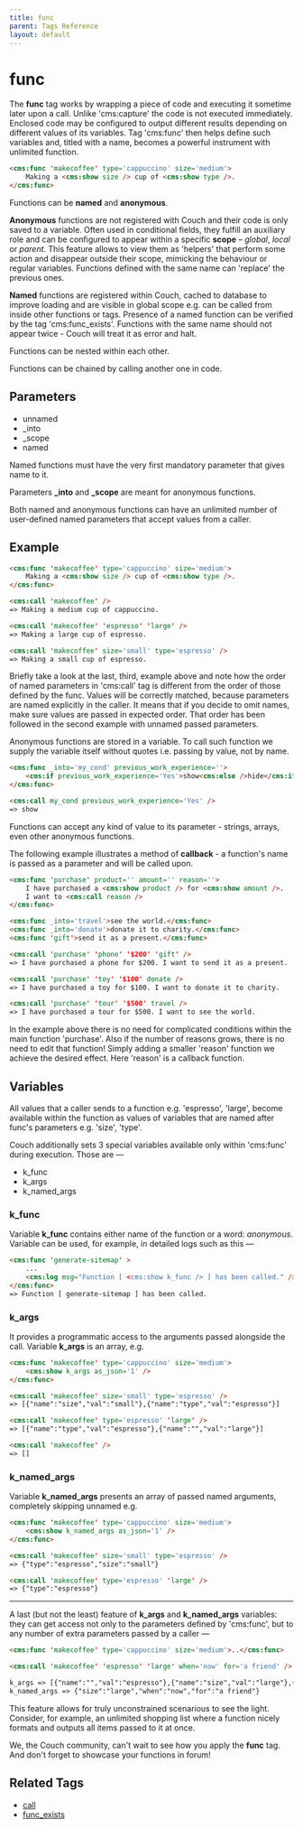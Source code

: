```yaml
---
title: func
parent: Tags Reference
layout: default
---
```


# func

The **func** tag works by wrapping a piece of code and executing it sometime later upon a call. Unlike 'cms:capture' the code is not executed immediately.<br>
Enclosed code may be configured to output different results depending on different values of its variables. Tag 'cms:func' then  helps define such variables and, titled with a name, becomes a powerful instrument with unlimited function.

```html
<cms:func 'makecoffee' type='cappuccino' size='medium'>
    Making a <cms:show size /> cup of <cms:show type />.
</cms:func>
```

Functions can be **named** and **anonymous**.<br>

**Anonymous** functions are not registered with Couch and their code is only saved to a variable. Often used in conditional fields, they fulfill an auxiliary role and can be configured to appear within a specific **scope** &ndash; *global*, *local* or *parent*. This feature allows to view them as 'helpers' that perform some action and disappear outside their scope, mimicking the behaviour or regular variables. Functions defined with the same name can 'replace' the previous ones.

**Named** functions are registered within Couch, cached to database to improve loading and are visible in global scope e.g. can be called from inside other functions or tags. Presence of a named function can be verified by the tag 'cms:func_exists'. Functions with the same name should not appear twice - Couch will treat it as error and halt.

Functions can be nested within each other.

Functions can be chained by calling another one in code.

## Parameters

* unnamed
* _into
* _scope
* named

Named functions must have the very first mandatory parameter that gives name to it.

Parameters **_into** and **_scope** are meant for anonymous functions.

Both named and anonymous functions can have an unlimited number of user-defined named parameters that accept values from a caller.

## Example

```html
<cms:func 'makecoffee' type='cappuccino' size='medium'>
    Making a <cms:show size /> cup of <cms:show type />.
</cms:func>

<cms:call 'makecoffee' />
=> Making a medium cup of cappuccino.

<cms:call 'makecoffee' 'espresso' 'large' />
=> Making a large cup of espresso.

<cms:call 'makecoffee' size='small' type='espresso' />
=> Making a small cup of espresso.
```

Briefly take a look at the last, third, example above and note how the order of named parameters in 'cms:call' tag is different from the order of those defined by the func. Values will be correctly matched, because parameters are named explicitly in the caller. It means that if you decide to omit names, make sure values are passed in expected order. That order has been followed in the second example with unnamed passed parameters.

Anonymous functions are stored in a variable. To call such function we supply the variable itself without quotes i.e. passing by value, not by name.

```html
<cms:func _into='my_cond' previous_work_experience=''>
    <cms:if previous_work_experience='Yes'>show<cms:else />hide</cms:if>
</cms:func>

<cms:call my_cond previous_work_experience='Yes' />
=> show
```

Functions can accept any kind of value to its parameter - strings, arrays, even other anonymous functions.

The following example illustrates a method of **callback** - a function's name is passed as a parameter and will be called upon.
```html
<cms:func 'purchase' product='' amount='' reason=''>
    I have purchased a <cms:show product /> for <cms:show amount />.
    I want to <cms:call reason />
</cms:func>

<cms:func _into='travel'>see the world.</cms:func>
<cms:func _into='donate'>donate it to charity.</cms:func>
<cms:func 'gift'>send it as a present.</cms:func>

<cms:call 'purchase' 'phone' '$200' 'gift' />
=> I have purchased a phone for $200. I want to send it as a present.

<cms:call 'purchase' 'toy' '$100' donate />
=> I have purchased a toy for $100. I want to donate it to charity.

<cms:call 'purchase' 'tour' '$500' travel />
=> I have purchased a tour for $500. I want to see the world.
```
In the example above there is no need for complicated conditions within the main function 'purchase'. Also if the number of reasons grows, there is no need to edit that function! Simply adding a smaller 'reason' function we achieve the desired effect. Here 'reason' is a callback function.

## Variables

All values that a caller sends to a function e.g. 'espresso', 'large', become available within the function as values of variables that are named after func's parameters e.g. 'size', 'type'.

Couch additionally sets 3 special variables available only within 'cms:func' during execution. Those are &mdash;

* k_func
* k_args
* k_named_args


### k\_func

Variable **k\_func** contains either name of the function or a word: *anonymous*. Variable can be used, for example, in detailed logs such as this &mdash;
```html
<cms:func 'generate-sitemap' >
    ...
    <cms:log msg="Function [ <cms:show k_func /> ] has been called." />
</cms:func>
=> Function [ generate-sitemap ] has been called.
```

### k\_args

It provides a programmatic access to the arguments passed alongside the call. Variable **k\_args** is an array, e.g.
```html
<cms:func 'makecoffee' type='cappuccino' size='medium'>
    <cms:show k_args as_json='1' />
</cms:func>

<cms:call 'makecoffee' size='small' type='espresso' />
=> [{"name":"size","val":"small"},{"name":"type","val":"espresso"}]

<cms:call 'makecoffee' type='espresso' 'large' />
=> [{"name":"type","val":"espresso"},{"name":"","val":"large"}]

<cms:call 'makecoffee' />
=> []
```

### k\_named_args

Variable **k\_named_args** presents an array of passed named arguments, completely skipping unnamed e.g.
```html
<cms:func 'makecoffee' type='cappuccino' size='medium'>
    <cms:show k_named_args as_json='1' />
</cms:func>

<cms:call 'makecoffee' size='small' type='espresso' />
=> {"type":"espresso","size":"small"}

<cms:call 'makecoffee' type='espresso' 'large' />
=> {"type":"espresso"}
```

---

A last (but not the least) feature of **k_args** and **k_named_args** variables: they can get access not only to the parameters defined by 'cms:func', but to any number of extra parameters passed by a caller &mdash;
```html
<cms:func 'makecoffee' type='cappuccino' size='medium'>..</cms:func>

<cms:call 'makecoffee' 'espresso' 'large' when='now' for='a friend' />

k_args => [{"name":"","val":"espresso"},{"name":"size","val":"large"},{"name":"when","val":"now"},{"name":"for","val":"a friend"}]
k_named_args => {"size":"large","when":"now","for":"a friend"}
```
This feature allows for truly unconstrained scenarious to see the light. Consider, for example, an unlimited shopping list where a function nicely formats and outputs all items passed to it at once.

We, the Couch community, can't wait to see how you apply the **func** tag. And don't forget to showcase your functions in forum!

## Related Tags

* [call](./call.html)
* [func_exists](./func_exists.html)
